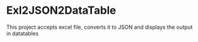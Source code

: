 # Exl2JSON2DataTable
This project accepts excel file, converts it to JSON and displays the output in datatables
